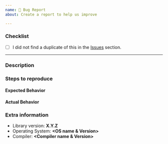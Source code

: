 ```yaml
---
name: 🐛 Bug Report
about: Create a report to help us improve

---
```


### Checklist

- [ ] I did not find a duplicate of this in the
      [Issues](https://github.com/bitwizeshift/result/issues) section.

----------

### Description
<!--
Describe what you did, what you wanted to happen, and what actually happened.
-->


### Steps to reproduce
<!--
Please provide a minimal set of steps to reproduce the problem.

Usually this means providing a small and self-contained code using
this library, and specifying compiler flags/tools used if relevant.
-->

#### Expected Behavior
<!--
The behavior that was expected.
-->

#### Actual Behavior
<!--
The actual behavior exhibited.
-->

### Extra information
<!--
Fill in any extra information that might be important for your issue.
-->
* Library version: **X.Y.Z**
* Operating System: **<OS name & Version>**
* Compiler: **<Compiler name & Version>**

